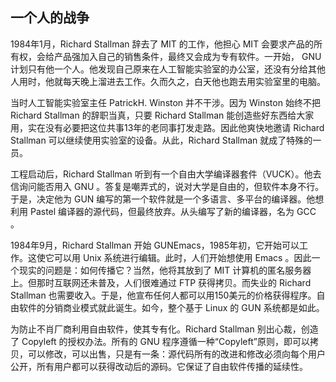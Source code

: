 ## 一个人的战争

1984年1月，Richard Stallman 辞去了 MIT 的工作，他担心 MIT
会要求产品的所有权，会给产品强加入自己的销售条件，最终又会成为专有软件。一开始，
GNU
计划只有他一个人。他发现自己原来在人工智能实验室的办公室，还没有分给其他人用时，他就每天晚上溜进去工作。久而久之，白天他也跑去用实验室里的电脑。

当时人工智能实验室主任 PatrickH. Winston 并不干涉。因为 Winston 始终不把
Richard Stallman 的辞职当真，只要 Richard Stallman
能创造些好东西给大家用，实在没有必要把这位共事13年的老同事打发走路。因此他爽快地邀请
Richard Stallman 可以继续使用实验室的设备。从此，Richard Stallman
就成了特殊的一员。

工程启动后，Richard Stallman
听到有一个自由大学编译器套件（VUCK）。他去信询问能否用入 GNU
。答复是嘲弄式的，说对大学是自由的，但软件本身不行。于是，决定他为 GUN
编写的第一个软件就是一个多语言、多平台的编译器。他想利用 Pastel
编译器的源代码，但最终放弃。从头编写了新的编译器，名为 GCC 。

1984年9月，Richard Stallman 开始
GUNEmacs，1985年初，它开始可以工作。这使它可以用 Unix
系统进行编辑。此时，人们开始想使用 Emacs
。因此一个现实的问题是：如何传播它？当然，他将其放到了 MIT
计算机的匿名服务器上。但那时互联网还未普及，人们很难通过 FTP
获得拷贝。而失业的 Richard Stallman
也需要收入。于是，他宣布任何人都可以用150美元的价格获得程序。自由软件的分销商业模式就此诞生。如今，整个基于
Linux 的 GUN 系统都是如此。

为防止不肖厂商利用自由软件，使其专有化。Richard Stallman
别出心裁，创造了 Copyleft 的授权办法。所有的 GNU
程序遵循一种“Copyleft”原则，即可以拷贝，可以修改，可以出售，只是有一条：源代码所有的改进和修改必须向每个用户公开，所有用户都可以获得改动后的源码。它保证了自由软件传播的延续性。
